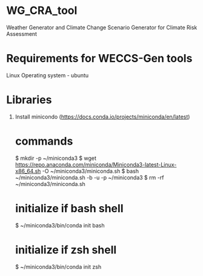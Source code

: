 # WG_CRA_tool
Weather Generator and Climate Change Scenario Generator for Climate Risk Assessment
# Requirements for WECCS-Gen tools
Linux Operating system - ubuntu  
# Libraries 
1. Install minicondo (https://docs.conda.io/projects/miniconda/en/latest)
   # commands
   $ mkdir -p ~/miniconda3
   $ wget https://repo.anaconda.com/miniconda/Miniconda3-latest-Linux-x86_64.sh -O ~/miniconda3/miniconda.sh
   $ bash ~/miniconda3/miniconda.sh -b -u -p ~/miniconda3
   $ rm -rf ~/miniconda3/miniconda.sh
   # initialize if bash shell
   $ ~/miniconda3/bin/conda init bash
   # initialize if zsh shell
   $ ~/miniconda3/bin/conda init zsh 
